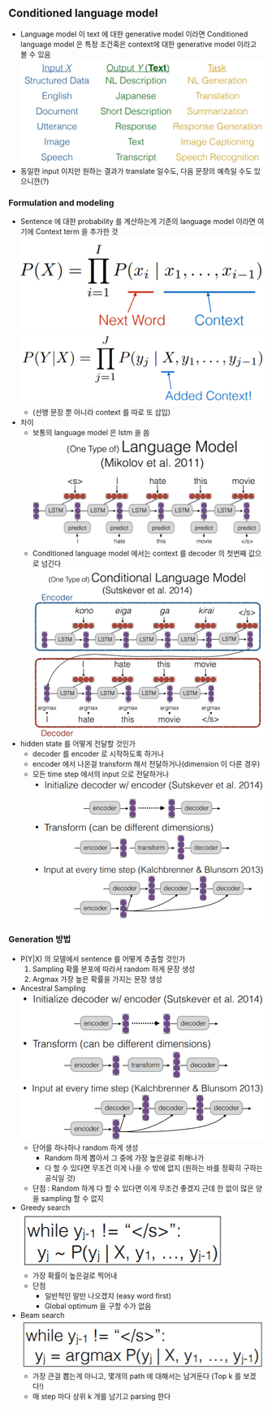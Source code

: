 ## Conditioned language model
* Language model 이 text 에 대한 generative model 이라면 Conditioned language model 은 특정 조건혹은 context에 대한 generative model 이라고 볼 수 있음
![CLM](images/8_1.png "CLM")
* 동일한 input 이지만 원하는 결과가 translate 일수도, 다음 문장의 예측일 수도 있으니깐(?)

### Formulation and modeling
* Sentence 에 대한 probability 를 계산하는게 기존의 language model 이라면 여기에 Context term 을 추가한 것
![LM](images/8_2.png "LM")
![clm](images/8_3.png "clm")
	* (선행 문장 뿐 아니라 context 를 따로 또 삽입)
* 차이
	* 보통의 language model 은 lstm 을 씀
	![lstm_lm](images/8_4.png "lstm_lm")
	* Conditioned language model 에서는 context 를 decoder 의 첫번째 값으로 넘긴다
	![lstm_clm](images/8_5.png "lstm_clm")
* hidden state 를 어떻게 전달할 것인가
	* decoder 를 encoder 로 시작하도록 하거나
	* encoder 에서 나온걸 transform 해서 전달하거나(dimension 이 다른 경우)
	* 모든 time step 에서의 input 으로 전달하거나
	![hidden_state](images/8_6.png "hidden_state")

### Generation 방법
* P(Y|X) 의 모델에서 sentence 를 어떻게 추출할 것인가
	1. Sampling
		확률 분포에 따라서 random 하게 문장 생성
	2. Argmax
		가장 높은 확률을 가지는 문장 생성
* Ancestral Sampling
	![generate1](images/8_6.png "generate1")
	* 단어를 하나하나 random 하게 생성
		* Random 하게 뽑아서 그 중에 가장 높은걸로 취해나가
		* 다 할 수 있다면 무조건 이게 나을 수 밖에 없지
		(원하는 바를 정확히 구하는 공식일 것)
	* 단점 : Random 하게 다 할 수 있다면 이게 무조건 좋겠지 근데 한 없이 많은 양을 sampling 할 수 없지
* Greedy search
	![generate2](images/8_7.png "generate2")
	* 가장 확률이 높은걸로 찍어내
	* 단점
		* 일반적인 말만 나오겠지
		(easy word first)
	 	* Global optimum 을 구할 수가 없음
* Beam search
	![generate3](images/8_8.png "generate3")
	* 가장 큰걸 뽑는게 아니고, 몇개의 path 에 대해서는 남겨둔다
	(Top k 를 보겠다!)
	* 매 step 마다 상위 k 개를 남기고 parsing 한다
